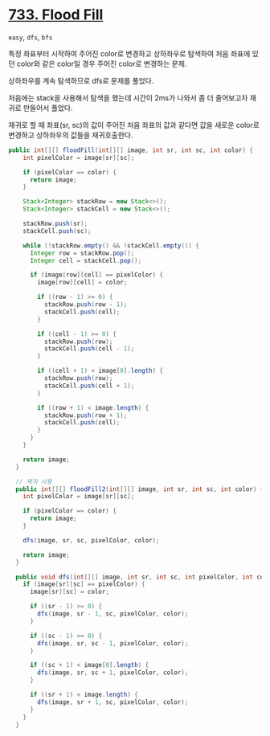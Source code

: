 # [733. Flood Fill](https://leetcode.com/problems/flood-fill)

```easy```, ```dfs```, ```bfs```

특정 좌표부터 시작하여 주어진 color로 변경하고 상하좌우로 탐색하여 처음 좌표에 있던 color와 같은 color일 경우 주어진 color로 변경하는 문제.

상하좌우를 계속 탐색하므로 dfs로 문제를 풀었다.

처음에는 stack을 사용해서 탐색을 했는데 시간이 2ms가 나와서 좀 더 줄어보고자 재귀로 만들어서 풀었다.

재귀로 할 때 좌표(sr, sc)의 값이 주어진 처음 좌표의 값과 같다면 값을 새로운 color로 변경하고 상하좌우의 값들을 재귀호출한다.

```java
public int[][] floodFill(int[][] image, int sr, int sc, int color) {
    int pixelColor = image[sr][sc];

    if (pixelColor == color) {
      return image;
    }

    Stack<Integer> stackRow = new Stack<>();
    Stack<Integer> stackCell = new Stack<>();

    stackRow.push(sr);
    stackCell.push(sc);

    while (!stackRow.empty() && !stackCell.empty()) {
      Integer row = stackRow.pop();
      Integer cell = stackCell.pop();

      if (image[row][cell] == pixelColor) {
        image[row][cell] = color;

        if ((row - 1) >= 0) {
          stackRow.push(row - 1);
          stackCell.push(cell);
        }

        if ((cell - 1) >= 0) {
          stackRow.push(row);
          stackCell.push(cell - 1);
        }

        if ((cell + 1) < image[0].length) {
          stackRow.push(row);
          stackCell.push(cell + 1);
        }

        if ((row + 1) < image.length) {
          stackRow.push(row + 1);
          stackCell.push(cell);
        }
      }
    }

    return image;
  }

  // 재귀 사용
  public int[][] floodFill2(int[][] image, int sr, int sc, int color) {
    int pixelColor = image[sr][sc];

    if (pixelColor == color) {
      return image;
    }

    dfs(image, sr, sc, pixelColor, color);

    return image;
  }

  public void dfs(int[][] image, int sr, int sc, int pixelColor, int color) {
    if (image[sr][sc] == pixelColor) {
      image[sr][sc] = color;

      if ((sr - 1) >= 0) {
        dfs(image, sr - 1, sc, pixelColor, color);
      }

      if ((sc - 1) >= 0) {
        dfs(image, sr, sc - 1, pixelColor, color);
      }

      if ((sc + 1) < image[0].length) {
        dfs(image, sr, sc + 1, pixelColor, color);
      }

      if ((sr + 1) < image.length) {
        dfs(image, sr + 1, sc, pixelColor, color);
      }
    }
  }
```